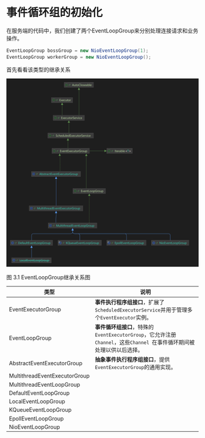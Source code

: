 # 事件循环组的初始化

在服务端的代码中，我们创建了两个EventLoopGroup来分别处理连接请求和业务操作。

```java
EventLoopGroup bossGroup = new NioEventLoopGroup(1);
EventLoopGroup workerGroup = new NioEventLoopGroup();
```

首先看看该类型的继承关系

![EventLoopGroup](./.assert/EventLoopGroup.png)

图 3.1 EventLoopGroup继承关系图

| 类型                          | 说明                                                         |
| ----------------------------- | ------------------------------------------------------------ |
| EventExecutorGroup            | **事件执行程序组接口**，扩展了`ScheduledExecutorService`并用于管理多个`EventExecutor`实例。 |
| EventLoopGroup                | **事件循环组接口**，特殊的`EventExecutorGroup`，它允许注册`Channel`，这些`Channel `在事件循环期间被处理以供以后选择。 |
| AbstractEventExecutorGroup    | **抽象事件执行程序组接口**，提供`EventExecutorGroup`的通用实现。 |
| MultithreadEventExecutorGroup |                                                              |
| MultithreadEventLoopGroup     |                                                              |
| DefaultEventLoopGroup         |                                                              |
| LocalEventLoopGroup           |                                                              |
| KQueueEventLoopGroup          |                                                              |
| EpollEventLoopGroup           |                                                              |
| NioEventLoopGroup             |                                                              |

